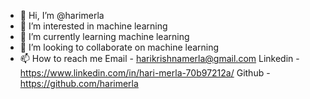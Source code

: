 - 👋 Hi, I’m @harimerla
- 👀 I’m interested in machine learning
- 🌱 I’m currently learning machine learning
- 💞️ I’m looking to collaborate on machine learning
- 📫 How to reach me Email     - harikrishnamerla@gmail.com
                     Linkedin  - https://www.linkedin.com/in/hari-merla-70b97212a/
                     Github    - https://github.com/harimerla

<!---
harimerla/harimerla is a ✨ special ✨ repository because its `README.md` (this file) appears on your GitHub profile.
You can click the Preview link to take a look at your changes.
--->
